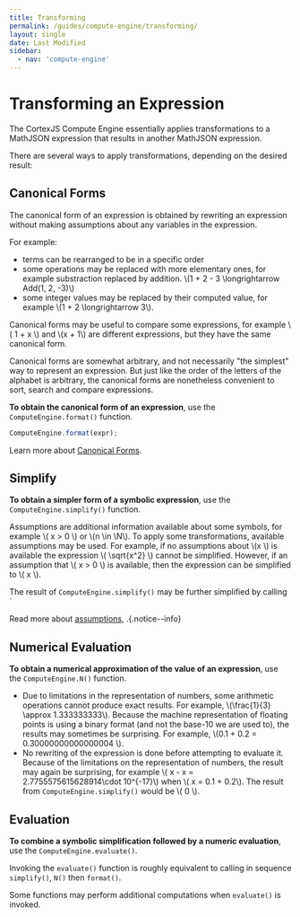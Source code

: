```yaml
---
title: Transforming
permalink: /guides/compute-engine/transforming/
layout: single
date: Last Modified
sidebar:
  - nav: 'compute-engine'
---
```


<script type='module'>
    import {renderMathInDocument} from '//unpkg.com/mathlive/dist/mathlive.min.mjs';
    renderMathInDocument({ 
      renderAccessibleContent: false,
      TeX: { 
        delimiters: {
          inline: [['\\(', '\\)']],
          display: [ ['$$', '$$'], ['\\[', '\\]']],
        },
        processEnvironments : false 
      },
      asciiMath: null,
    });
</script>

# Transforming an Expression

The CortexJS Compute Engine essentially applies transformations to a MathJSON
expression that results in another MathJSON expression.

There are several ways to apply transformations, depending on the desired
result:

## Canonical Forms

The canonical form of an expression is obtained by rewriting an expression
without making assumptions about any variables in the expression.

For example:

- terms can be rearranged to be in a specific order
- some operations may be replaced with more elementary ones, for example
  substraction replaced by addition. \\(1 + 2 - 3 \longrightarrow Add(1, 2,
  -3)\\)
- some integer values may be replaced by their computed value, for example
  \\(1 + 2 \longrightarrow 3\\).

Canonical forms may be useful to compare some expressions, for example \\( 1 + x
\\) and \\(x + 1\\) are different expressions, but they have the same canonical
form.

Canonical forms are somewhat arbitrary, and not necessarily "the simplest" way
to represent an expression. But just like the order of the letters of the
alphabet is arbitrary, the canonical forms are nonetheless convenient to sort,
search and compare expressions.

**To obtain the canonical form of an expression**, use the
`ComputeEngine.format()` function.

```js
ComputeEngine.format(expr);
```

Learn more about [Canonical Forms](/guides/compute-engine/forms/).

## Simplify

**To obtain a simpler form of a symbolic expression**, use the
`ComputeEngine.simplify()` function.

Assumptions are additional information available about some symbols, for example
\\( x > 0 \\) or \\(n \in \\N\\). To apply some transformations, available
assumptions may be used. For example, if no assumptions about \\(x \\) is
available the expression \\( \sqrt{x^2} \\) cannot be simplified. However, if an
assumption that \\( x > 0 \\) is available, then the expression can be
simplified to \\( x \\).

The result of `ComputeEngine.simplify()` may be further simplified by calling `

Read more about [assumptions](/guides/compute-engine/assumptions),
.{.notice--info}

## Numerical Evaluation

**To obtain a numerical approximation of the value of an expression**, use the
`ComputeEngine.N()` function.

- Due to limitations in the representation of numbers, some arithmetic
  operations cannot produce exact results. For example, \\(\frac{1}{3} \approx
  1.333333333\\). Because the machine representation of floating points is using
  a binary format (and not the base-10 we are used to), the results may
  sometimes be surprising. For example, \\(0.1 + 0.2 = 0.30000000000000004 \\).
- No rewriting of the expression is done before attempting to evaluate it.
  Because of the limitations on the representation of numbers, the result may
  again be surprising, for example \\( x - x = 2.7755575615628914\cdot 10^{-17}\\)
   when \\( x = 0.1 + 0.2\\). The result from `ComputeEngine.simplify()` would
  be \\( 0 \\).

## Evaluation

**To combine a symbolic simplification followed by a numeric evaluation**, use
the `ComputeEngine.evaluate()`.

Invoking the `evaluate()` function is roughly equivalent to calling in sequence
`simplify()`, `N()` then `format()`.

Some functions may perform additional computations when `evaluate()` is 
invoked.
